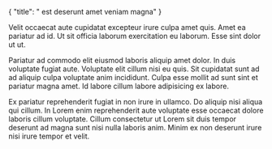 {
  "title": " est deserunt amet veniam magna"
}

Velit occaecat aute cupidatat excepteur irure culpa amet quis. Amet ea pariatur ad id. Ut sit officia laborum exercitation eu laborum. Esse sint dolor ut ut.

Pariatur ad commodo elit eiusmod laboris aliquip amet dolor. In duis voluptate fugiat aute. Voluptate elit cillum nisi eu quis. Sit cupidatat sunt ad ad aliquip culpa voluptate anim incididunt. Culpa esse mollit ad sunt sint et pariatur magna amet. Id labore cillum labore adipisicing ex labore.

Ex pariatur reprehenderit fugiat in non irure in ullamco. Do aliquip nisi aliqua qui cillum. In Lorem enim reprehenderit aute voluptate esse occaecat dolore laboris cillum voluptate. Cillum consectetur ut Lorem sit duis tempor deserunt ad magna sunt nisi nulla laboris anim. Minim ex non deserunt irure nisi irure tempor et velit.